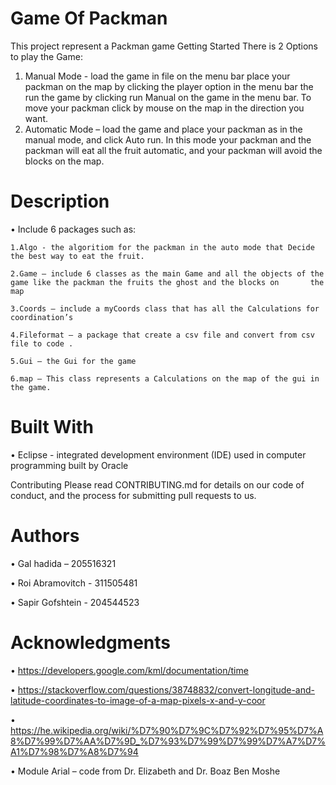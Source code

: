 # Game Of Packman

This project represent a Packman game
Getting Started
There is 2 Options to play the Game:
1) Manual Mode - load the game in file on the menu bar place your packman on the map by clicking the player option in the menu bar the run the game by clicking run Manual on the game in the menu bar.
To move your packman click by mouse on the map in the direction you want.
2) Automatic Mode – load the game and place your packman as in the manual mode, and click Auto run.
In this mode your packman and the packman will eat all the fruit automatic, and your packman will avoid the blocks on the map.

# Description

• Include 6 packages such as:

    1.Algo - the algoritiom for the packman in the auto mode that Decide the best way to eat the fruit.

    2.Game – include 6 classes as the main Game and all the objects of the game like the packman the fruits the ghost and the blocks on       the map

    3.Coords – include a myCoords class that has all the Calculations for coordination’s

    4.Fileformat – a package that create a csv file and convert from csv file to code .

    5.Gui – the Gui for the game

    6.map – This class represents a Calculations on the map of the gui in the game.

# Built With

• Eclipse - integrated development environment (IDE) used in computer programming built by Oracle

Contributing
Please read CONTRIBUTING.md for details on our code of conduct, and the process for submitting pull requests to us.

# Authors

• Gal hadida – 205516321

• Roi Abramovitch - 311505481

• Sapir Gofshtein - 204544523

# Acknowledgments

• https://developers.google.com/kml/documentation/time

• https://stackoverflow.com/questions/38748832/convert-longitude-and-latitude-coordinates-to-image-of-a-map-pixels-x-and-y-coor

• https://he.wikipedia.org/wiki/%D7%90%D7%9C%D7%92%D7%95%D7%A8%D7%99%D7%AA%D7%9D_%D7%93%D7%99%D7%99%D7%A7%D7%A1%D7%98%D7%A8%D7%94

• Module Arial – code from Dr. Elizabeth and Dr. Boaz Ben Moshe
